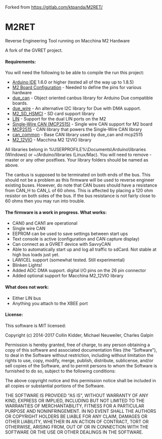 Forked from https://gitlab.com/ktpanda/M2RET/ 

M2RET
=======

Reverse Engineering Tool running on Macchina M2 Hardware

A fork of the GVRET project.

#### Requirements:

You will need the following to be able to compile the run this project:

- [Arduino IDE](https://www.arduino.cc/en/Main/Software) 1.6.0 or higher (tested all of the way up to 1.8.5)
- [M2 Board Configuration](https://github.com/macchina/arduino-boards-sam) - Needed to define the pins for various hardware
- [due_can](https://github.com/collin80/due_can) - Object oriented canbus library for Arduino Due compatible boards.
- [due_wire](https://github.com/collin80/due_wire) - An alternative I2C library for Due with DMA support.
- [M2_SD_HSMCI](https://github.com/macchina/M2_SD_HSMCI) - SD card support library
- [LIN](https://github.com/macchina/LIN) - Support for the dual LIN ports on the M2
- [Single-Wire CAN (MCP2515)](https://github.com/macchina/Single-Wire-CAN-mcp2515) - Single wire CAN support for M2 board
- [MCP2515](https://github.com/collin80/mcp2515) - CAN library that powers the Single-Wire CAN library
- [can_common](https://github.com/collin80/can_common) - Base CAN library used by due_can and mcp2515
- [M2_12VIO](https://github.com/TDoust/M2_12VIO) - Macchina M2 12VIO library

All libraries belong in %USERPROFILE%\Documents\Arduino\libraries (Windows) or ~/Arduino/libraries (Linux/Mac).
You will need to remove -master or any other postfixes. Your library folders should be named as above.

The canbus is supposed to be terminated on both ends of the bus. This should not be a problem as this firmware will be used to reverse engineer existing buses. However, do note that CAN buses should have a resistance from CAN_H to CAN_L of 60 ohms. This is affected by placing a 120 ohm resistor on both sides of the bus. If the bus resistance is not fairly close to 60 ohms then you may run into trouble.  

#### The firmware is a work in progress. What works:
- CAN0 and CAN1 are operational
- Single wire CAN
- EEPROM can be used to save settings between start ups
- Text console is active (configuration and CAN capture display)
- Can connect as a GVRET device with SavvyCAN
- Able to automatically start up and log all traffic to sdCard. Not stable at high bus loads just yet.
- LAWICEL support (somewhat tested. Still experimental)
- Blinken Lights!
- Added ADC DMA support. digital I/O pins on the 26 pin connector
- Added optional support for Macchina M2_12VIO library


#### What does not work:
- Either LIN bus
- Anything you attach to the XBEE port

#### License:

This software is MIT licensed:

Copyright (c) 2014-2017 Collin Kidder, Michael Neuweiler, Charles Galpin

Permission is hereby granted, free of charge, to any person obtaining
a copy of this software and associated documentation files (the
"Software"), to deal in the Software without restriction, including
without limitation the rights to use, copy, modify, merge, publish,
distribute, sublicense, and/or sell copies of the Software, and to
permit persons to whom the Software is furnished to do so, subject to
the following conditions:

The above copyright notice and this permission notice shall be included
in all copies or substantial portions of the Software.

THE SOFTWARE IS PROVIDED "AS IS", WITHOUT WARRANTY OF ANY KIND,
EXPRESS OR IMPLIED, INCLUDING BUT NOT LIMITED TO THE WARRANTIES OF
MERCHANTABILITY, FITNESS FOR A PARTICULAR PURPOSE AND NONINFRINGEMENT.
IN NO EVENT SHALL THE AUTHORS OR COPYRIGHT HOLDERS BE LIABLE FOR ANY
CLAIM, DAMAGES OR OTHER LIABILITY, WHETHER IN AN ACTION OF CONTRACT,
TORT OR OTHERWISE, ARISING FROM, OUT OF OR IN CONNECTION WITH THE
SOFTWARE OR THE USE OR OTHER DEALINGS IN THE SOFTWARE.

